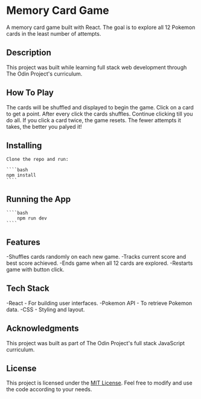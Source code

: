 # Memory Card Game

A memory card game built with React. The goal is to explore all 12 Pokemon cards in the least number of attempts.

## Description

This project was built while learning full stack web development through The Odin Project's curriculum.

## How To Play

The cards will be shuffled and displayed to begin the game.
Click on a card to get a point. After every click the cards shuffles. Continue clicking till you do all. If you click a card twice, the game resets. The fewer attempts it takes, the better you palyed it!

## Installing
    Clone the repo and run:

    ````bash
    npm install
    ````

## Running the App

    ````bash
        npm run dev
    ````

## Features

-Shuffles cards randomly on each new game.
-Tracks current score and best score achieved.
-Ends game when all 12 cards are explored.
-Restarts game with button click.

## Tech Stack

-React - For building user interfaces.
-Pokemon API - To retrieve Pokemon data.
-CSS - Styling and layout.

## Acknowledgments

This project was built as part of The Odin Project's full stack JavaScript curriculum.

## License

This project is licensed under the [MIT License](LICENSE). Feel free to modify and use the code according to your needs.

